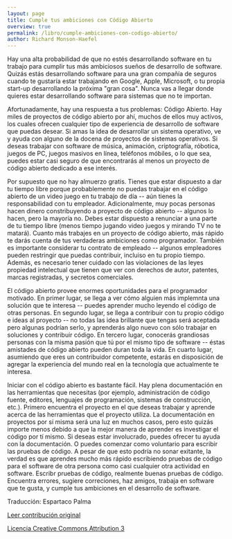 ```yaml
---
layout: page
title: Cumple tus ambiciones con Código Abierto
overview: true
permalink: /libro/cumple-ambiciones-con-codigo-abierto/
author: Richard Monson-Haefel
---
```


Hay una alta probabilidad de que no estés desarrollando software en tu trabajo para cumplir tus más ambiciosos sueños de desarrollo de software. Quizás estás desarrollando software para una gran compañía de seguros cuando te gustaría estar trabajando en Google, Apple, Microsoft, o tu propia start-up desarrollando la próxima "gran cosa". Nunca vas a llegar donde quieres estar desarrollando software para sistemas que no te importan.

Afortunadamente, hay una respuesta a tus problemas: Código Abierto. Hay miles de proyectos de código abierto por ahí, muchos de ellos muy activos, los cuales ofrecen cualquier tipo de experiencia de desarrollo de software que puedas desear. Si amas la idea de desarrollar un sistema operativo, ve y ayuda con alguno de la docena de proyectos de sistemas operativos. Si deseas trabajar con software de música, animación, criptografía, róbotica, juegos de PC, juegos masivos en línea, teléfonos móbiles, o lo que sea, puedes estar casi seguro de que encontrarás al menos un proyecto de código abierto dedicado a ese interés.

Por supuesto que no hay almuerzo gratis. Tienes que estar dispuesto a dar tu tiempo libre porque probablemente no puedas trabajar en el código abierto de un video juego en tu trabajo de día -- aún tienes la responsabilidad con tu empleador. Adicionalmente, muy pocas personas hacen dinero constribuyendo a proyecto de código abierto -- algunos lo hacen, pero la mayoría no. Debes estar dispuesto a renunciar a una parte de tu tiempo libre (menos tiempo jugando video juegos y mirando TV no te matará). Cuanto más trabajes en un proyecto de código abierto, más rápido te darás cuenta de tus verdaderas ambiciones como programador. También es importante considerar tu contrato de empleado -- algunos empleadores pueden restringir que puedas contribuir, incluiso en tu propio tiempo. Además, es necesario tener cuidado con las violaciones de las leyes propiedad intelectual que tienen que ver con derechos de autor, patentes, marcas registradas, y secretos comerciales.

El código abierto provee enormes oportunidades para el programador motivado. En primer lugar, se llega a ver cómo alguien más implemnta una solución que te interesa -- puedes aprender mucho leyendo el código de otras personas. En segundo lugar, se llega a contribuir con tu propio código e ideas al proyecto -- no todas las idea brillante que tengas será aceptada pero algunas podrían serlo, y aprenderás algo nuevo con sólo trabajar en soluciones y contribuir código. En tercero lugar, conocerás grandiosas personas con la misma pasión que tú por el mismo tipo de software -- éstas amistades de código abierto pueden duran toda la vida. En cuarto lugar, asumiendo que eres un contribuidor competente, estarás en disposición de agregar la experiencia del mundo real en la tecnología que actualmente te interesa.

Iniciar con el código abierto es bastante fácil. Hay plena documentación en las herramientas que necesitas (por ejemplo, administración de código fuente, editores, lenguajes de programación, sistemas de construcción, etc.). Primero  encuentra el proyecto en el que deseas trabajar y aprende acerca de las herramientas que el proyecto utiliza. La documentación en proyectos por sí misma será una luz en muchos casos, pero esto quizás importe menos debido a que la mejor manera de aprender es investigar el código por tí mismo. Si deseas estar involucrado, puedes ofrecer tu ayuda con la documentación. O puedes comenzar como voluntario para escribir las pruebas de código. A pesar de que esto podría no sonar exitante, la verdad es que aprendes mucho más rápido escribiendo pruebas de código para el software de otra persona como casi cualquier otra actividad en software. Escribr pruebas de código, realmente buenas pruebas de código. Encuentra errores, sugiere correciones, haz amigos, trabaja en software que te gusta, y cumple tus ambiciones en el desarrollo de software.


Traducción: Espartaco Palma

[Leer contribución original](http://programmer.97things.oreilly.com/wiki/index.php/Fulfill_Your_Ambitions_with_Open_Source)

[Licencia Creative Commons Attribution 3](http://creativecommons.org/licenses/by/3.0/us/deed.es)